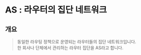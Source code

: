 # AS : 라우터의 집단 네트워크



## 개요&#x20;

> 동일한 라우팅 정책으로 운영되는 라우터들의 집단 네트워크입니다. \
> 한 회사나 단체에서 관리하는 라우터 집단을 AS라고 합니다.&#x20;





